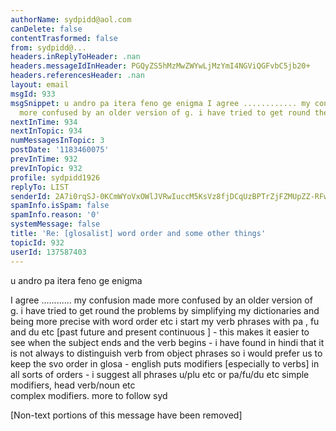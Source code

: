 ```yaml
---
authorName: sydpidd@aol.com
canDelete: false
contentTrasformed: false
from: sydpidd@...
headers.inReplyToHeader: .nan
headers.messageIdInHeader: PGQyZS5hMzMwZWYwLjMzYmI4NGViQGFvbC5jb20+
headers.referencesHeader: .nan
layout: email
msgId: 933
msgSnippet: u andro pa itera feno ge enigma I agree ............ my confusion made
  more confused by an older version of g. i have tried to get round the problems by
nextInTime: 934
nextInTopic: 934
numMessagesInTopic: 3
postDate: '1183460075'
prevInTime: 932
prevInTopic: 932
profile: sydpidd1926
replyTo: LIST
senderId: 2A7i0rqSJ-0KCmWYoVxOWlJVRwIuccM5KsVz8fjDCqUzBPTrZjFZMUpZZ-RFwIFIvVw5VkvH
spamInfo.isSpam: false
spamInfo.reason: '0'
systemMessage: false
title: 'Re: [glosalist] word order and some other things'
topicId: 932
userId: 137587403
---
```


u andro pa itera feno ge enigma 
 
I agree ............ my confusion made more confused by an older version of  
g. 
i have tried to get round the problems by simplifying my dictionaries and  
being more precise with word order etc
i start my  verb phrases with pa , fu and du etc  [past future  and present 
continuous ] - this makes it easier to see when the subject ends and  the verb 
begins - i have found in hindi that it is not always to distinguish  verb from 
object phrases so i would prefer us to keep the svo order in glosa -  english 
puts modifiers [especially to verbs] in all sorts of orders - i suggest  all 
phrases u/plu etc or pa/fu/du etc simple modifiers, head verb/noun etc  
complex modifiers.
more to follow
syd 



   


[Non-text portions of this message have been removed]


